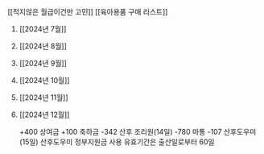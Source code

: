 [[적지않은 월급이건만 고민]]
[[육아용품 구매 리스트]]

1. [[2024년 7월]]
2. [[2024년 8월]]
3. [[2024년 9월]]
4. [[2024년 10월]]
5. [[2024년 11월]]
6. [[2024년 12월]]

	+400 상여금
	+100 축하금
	-342 산후 조리원(14일)
	-780 마통
	-107 산후도우미(15일)
	산후도우미 정부지원금 사용 유효기간은 출산일로부터 60일

